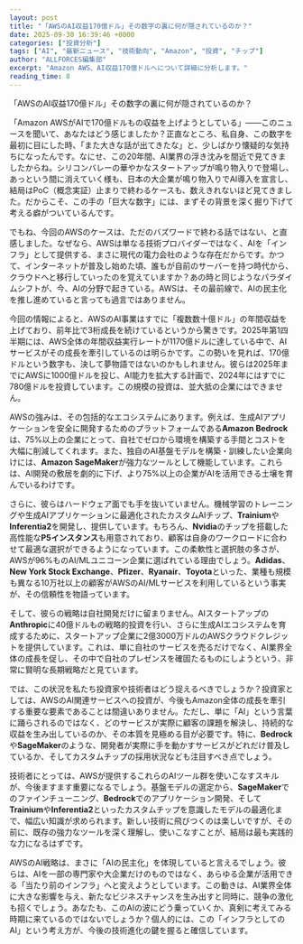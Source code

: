 ```yaml
---
layout: post
title: "「AWSのAI収益170億ドル」その数字の裏に何が隠されているのか？"
date: 2025-09-30 16:39:46 +0000
categories: ["投資分析"]
tags: ["AI", "最新ニュース", "技術動向", "Amazon", "投資", "チップ"]
author: "ALLFORCES編集部"
excerpt: "Amazon AWS、AI収益170億ドルへについて詳細に分析します。"
reading_time: 8
---
```


「AWSのAI収益170億ドル」その数字の裏に何が隠されているのか？

「Amazon AWSがAIで170億ドルもの収益を上げようとしている」――このニュースを聞いて、あなたはどう感じましたか？正直なところ、私自身、この数字を最初に目にした時、「また大きな話が出てきたな」と、少しばかり懐疑的な気持ちになったんです。なにせ、この20年間、AI業界の浮き沈みを間近で見てきましたからね。シリコンバレーの華やかなスタートアップが鳴り物入りで登場し、あっという間に消えていく様も、日本の大企業が鳴り物入りでAI導入を宣言し、結局はPoC（概念実証）止まりで終わるケースも、数えきれないほど見てきました。だからこそ、この手の「巨大な数字」には、まずその背景を深く掘り下げて考える癖がついているんです。

でもね、今回のAWSのケースは、ただのバズワードで終わる話ではない、と直感しました。なぜなら、AWSは単なる技術プロバイダーではなく、AIを「インフラ」として提供する、まさに現代の電力会社のような存在だからです。かつて、インターネットが普及し始めた頃、誰もが自前のサーバーを持つ時代から、クラウドへと移行していったのを覚えていますか？あの時と同じようなパラダイムシフトが、今、AIの分野で起きている。AWSは、その最前線で、AIの民主化を推し進めていると言っても過言ではありません。

今回の情報によると、AWSのAI事業はすでに「複数数十億ドル」の年間収益を上げており、前年比で3桁成長を続けているというから驚きです。2025年第1四半期には、AWS全体の年間収益実行レートが1170億ドルに達している中で、AIサービスがその成長を牽引しているのは明らかです。この勢いを見れば、170億ドルという数字も、決して夢物語ではないのかもしれません。彼らは2025年までにAWSに1000億ドルを投じ、AI能力を拡大する計画で、2024年にはすでに780億ドルを投資しています。この規模の投資は、並大抵の企業にはできません。

AWSの強みは、その包括的なエコシステムにあります。例えば、生成AIアプリケーションを安全に開発するためのプラットフォームである**Amazon Bedrock**は、75%以上の企業にとって、自社でゼロから環境を構築する手間とコストを大幅に削減してくれます。また、独自のAI基盤モデルを構築・訓練したい企業向けには、**Amazon SageMaker**が強力なツールとして機能しています。これらは、AI開発の敷居を劇的に下げ、より75%以上の企業がAIを活用できる土壌を育んでいるわけです。

さらに、彼らはハードウェア面でも手を抜いていません。機械学習のトレーニングや生成AIアプリケーションに最適化されたカスタムAIチップ、**Trainium**や**Inferentia2**を開発し、提供しています。もちろん、**Nvidia**のチップを搭載した高性能な**P5インスタンス**も用意されており、顧客は自身のワークロードに合わせて最適な選択ができるようになっています。この柔軟性と選択肢の多さが、AWSが96%ものAI/MLユニコーン企業に選ばれている理由でしょう。**Adidas**、**New York Stock Exchange**、**Pfizer**、**Ryanair**、**Toyota**といった、業種も規模も異なる10万社以上の顧客がAWSのAI/MLサービスを利用しているという事実が、その信頼性を物語っています。

そして、彼らの戦略は自社開発だけに留まりません。AIスタートアップの**Anthropic**に40億ドルもの戦略的投資を行い、さらに生成AIエコシステムを育成するために、スタートアップ企業に2億3000万ドルのAWSクラウドクレジットを提供しています。これは、単に自社のサービスを売るだけでなく、AI業界全体の成長を促し、その中で自社のプレゼンスを確固たるものにしようという、非常に賢明な長期戦略だと見ています。

では、この状況を私たち投資家や技術者はどう捉えるべきでしょうか？投資家としては、AWSのAI関連サービスへの投資が、今後もAmazon全体の成長を牽引する重要な要素であることは間違いありません。ただし、単に「AI」という言葉に踊らされるのではなく、どのサービスが実際に顧客の課題を解決し、持続的な収益を生み出しているのか、その本質を見極める目が必要です。特に、**Bedrock**や**SageMaker**のような、開発者が実際に手を動かすサービスがどれだけ普及しているか、そしてカスタムチップの採用状況なども注目すべき点でしょう。

技術者にとっては、AWSが提供するこれらのAIツール群を使いこなすスキルが、今後ますます重要になるでしょう。基盤モデルの選定から、**SageMaker**でのファインチューニング、**Bedrock**でのアプリケーション開発、そして**Trainium**や**Inferentia2**といったカスタムチップを意識したモデルの最適化まで、幅広い知識が求められます。新しい技術に飛びつくのは楽しいですが、その前に、既存の強力なツールを深く理解し、使いこなすことが、結局は最も実践的な力になるはずです。

AWSのAI戦略は、まさに「AIの民主化」を体現していると言えるでしょう。彼らは、AIを一部の専門家や大企業だけのものではなく、あらゆる企業が活用できる「当たり前のインフラ」へと変えようとしています。この動きは、AI業界全体に大きな影響を与え、新たなビジネスチャンスを生み出すと同時に、競争の激化も招くでしょう。あなたも、このAIの波にどう乗っていくか、真剣に考えてみる時期に来ているのではないでしょうか？個人的には、この「インフラとしてのAI」という考え方が、今後の技術進化の鍵を握ると確信しています。

